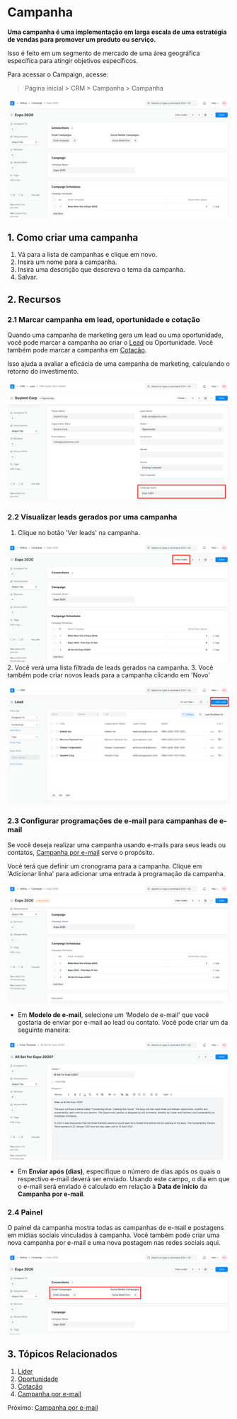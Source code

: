 # Campanha



**Uma campanha é uma implementação em larga escala de uma estratégia de vendas para promover um
produto ou serviço.**


Isso é feito em um segmento de mercado de uma área geográfica específica para atingir objetivos específicos.


Para acessar o Campaign, acesse:



> 
> Página inicial > CRM > Campanha > Campanha
> 
> 
> 


![Campaign](/files/campaign.png)


## 1. Como criar uma campanha


1. Vá para a lista de campanhas e clique em novo.
2. Insira um nome para a campanha.
3. Insira uma descrição que descreva o tema da campanha.
4. Salvar.


## 2. Recursos


### 2.1 Marcar campanha em lead, oportunidade e cotação


Quando uma campanha de marketing gera um lead ou uma oportunidade, você pode marcar a campanha ao criar o [Lead](/docs/pt/CRM/lead) ou Oportunidade. Você também pode marcar a campanha em [Cotação](/docs/pt/selling/quotation).


Isso ajuda a avaliar a eficácia de uma campanha de marketing, calculando o retorno do investimento.


![Campanha em Lead](/files/campaign-in-lead.png)


### 2.2 Visualizar leads gerados por uma campanha


1. Clique no botão 'Ver leads' na campanha.


![Campanha-Visualizar leads](/files/campaign-view-leads.png)
2. Você verá uma lista filtrada de leads gerados na campanha.
3. Você também pode criar novos leads para a campanha clicando em 'Novo'


![Campanha-Novo lead](/files/campaign-new-lead.png)


### 2.3 Configurar programações de e-mail para campanhas de e-mail


Se você deseja realizar uma campanha usando e-mails para seus leads ou contatos, [Campanha por e-mail](/docs/pt/CRM/email-campaign) serve o propósito.


Você terá que definir um cronograma para a campanha. Clique em 'Adicionar linha' para adicionar uma entrada à programação da campanha.


![Programação da campanha](/files/campaign-email-schedule.png)


* Em **Modelo de e-mail**, selecione um 'Modelo de e-mail' que você gostaria de enviar por e-mail ao lead ou contato. Você pode criar um da seguinte maneira:


![Campanha-Modelo de e-mail](/files/email-template.png)


* Em **Enviar após (dias)**, especifique o número de dias após os quais o respectivo e-mail deverá ser enviado. Usando este campo, o dia em que o e-mail será enviado é calculado em relação à **Data de início** da **Campanha por e-mail**.


### 2.4 Painel


O painel da campanha mostra todas as campanhas de e-mail e postagens em mídias sociais vinculadas à campanha. Você também pode criar uma nova campanha por e-mail e uma nova postagem nas redes sociais aqui.


![Painel de campanha](/files/campaign-dashboard.png)


## 3. Tópicos Relacionados


1. [Líder](/docs/pt/CRM/lead)
2. [Oportunidade](/docs/pt/CRM/opportunity)
3. [Cotação](/docs/pt/selling/quotation)
4. [Campanha por e-mail](/docs/pt/CRM/email-campaign)


Próximo: [Campanha por e-mail](/docs/pt/CRM/email-campaign)




